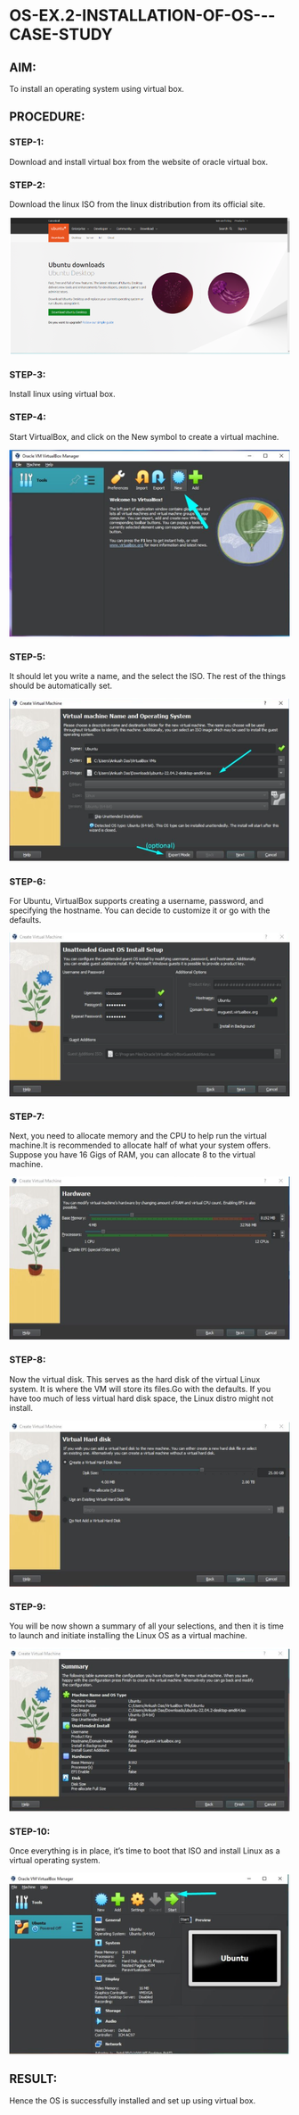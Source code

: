 # OS-EX.2-INSTALLATION-OF-OS---CASE-STUDY

## AIM:
To install an operating system using virtual box.

## PROCEDURE:

### STEP-1: 
Download and install virtual box from the website of oracle virtual box.

### STEP-2:
Download the linux ISO from the linux distribution from its official site.

![OS-EX.2-INSTALLATION-OF-OS---CASE-STUDY](1.png)

### STEP-3:
Install linux using virtual box.

### STEP-4:
Start VirtualBox, and click on the New symbol to create a virtual machine.

![OS-EX.2-INSTALLATION-OF-OS---CASE-STUDY](2.png)

### STEP-5:
It should let you write a name, and the select the ISO. The rest of the things should be automatically set.

![OS-EX.2-INSTALLATION-OF-OS---CASE-STUDY](3.png)

### STEP-6:
For Ubuntu, VirtualBox supports creating a username, password, and specifying the hostname. You can decide to customize it or go with the defaults.

![OS-EX.2-INSTALLATION-OF-OS---CASE-STUDY](4.png)

### STEP-7:
Next, you need to allocate memory and the CPU to help run the virtual machine.It is recommended to allocate half of what your system offers. Suppose you have 16 Gigs of RAM, you can allocate 8 to the virtual machine.

![OS-EX.2-INSTALLATION-OF-OS---CASE-STUDY](5.png)

### STEP-8:
Now the virtual disk. This serves as the hard disk of the virtual Linux system. It is where the VM will store its files.Go with the defaults. If you have too much of less virtual hard disk space, the Linux distro might not install.

![OS-EX.2-INSTALLATION-OF-OS---CASE-STUDY](6.png)

### STEP-9:
You will be now shown a summary of all your selections, and then it is time to launch and initiate installing the Linux OS as a virtual machine.

![OS-EX.2-INSTALLATION-OF-OS---CASE-STUDY](7.png)

### STEP-10:
Once everything is in place, it’s time to boot that ISO and install Linux as a virtual operating system.

![OS-EX.2-INSTALLATION-OF-OS---CASE-STUDY](8.png)


## RESULT:
Hence the OS is successfully installed and set up using virtual box.
